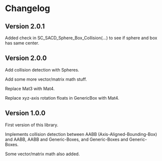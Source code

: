 # Changelog

## Version 2.0.1

Added check in SC_SACD_Sphere_Box_Collision(...) to see if sphere and box has
same center.

## Version 2.0.0

Add collision detection with Spheres.

Add some more vector/matrix math stuff.

Replace Mat3 with Mat4.

Replace xyz-axis rotation floats in GenericBox with Mat4.

## Version 1.0.0

First version of this library.

Implements collision detection between AABB (Axis-Aligned-Bounding-Box) and
AABB, AABB and Generic-Boxes, and Generic-Boxes and Generic-Boxes.

Some vector/matrix math also added.
